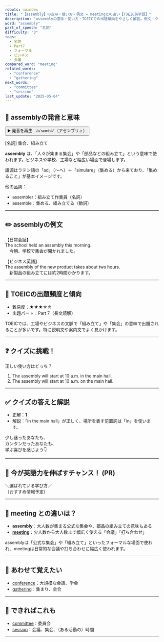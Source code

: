 ```yaml
---
robots: noindex
title: "【assembly】の意味・使い方・例文 ― meetingとの違い【TOEIC英単語】"
description: "assemblyの意味・使い方・TOEICでの出題傾向をやさしく解説。例文・クイズ付きでmeetingとの違いもわかりやすく学べます。"
word: "assembly"
part_of_speech: "名詞"
difficulty: "3"
tags:
  - 名詞
  - Part7
  - フォーマル
  - ビジネス
  - 会議
compared_word: "meeting"
related_words:
  - "conference"
  - "gathering"
next_words:
  - "committee"
  - "session"
last_update: "2025-05-04"
---
```


## 🔰 assemblyの発音と意味

<button class="play-audio" onclick="playTTS('assembly')">
  <span class="play-audio-main">
    ▶️ 発音を再生　/əˈsɛmbli/
  </span>
  <span class="play-audio-sub">
    （アセンブリィ）
  </span>
</button>

[名詞] 集会、組み立て

**assembly** は、「人々が集まる集会」や「部品などの組み立て」という意味で使われます。ビジネスや学校、工場など幅広い場面で登場します。

語源はラテン語の「ad」（～へ）＋「simulare」（集める）から来ており、「集めること」が基本イメージです。

他の品詞：  
- assembler：組み立て作業員（名詞）
- assemble：集める、組み立てる（動詞）

---

## ✏️ assemblyの例文

【日常会話】  
The school held an assembly this morning.  
　今朝、学校で集会が開かれました。

【ビジネス英語】  
The assembly of the new product takes about two hours.  
　新製品の組み立てには約2時間かかります。

---

## 🎯 TOEICの出題頻度と傾向

- 難易度：★★★☆☆
- 出題パート：Part 7（長文読解）

TOEICでは、工場やビジネスの文脈で「組み立て」や「集会」の意味で出題されることが多いです。特に説明文や案内文でよく見かけます。

---

## ❓ クイズに挑戦！

正しい使い方はどっち？

1. The assembly will start at 10 a.m. in the main hall.  
2. The assembly will start at 10 a.m. on the main hall.

---

## ✅ クイズの答えと解説

- 正解：**1**
- 解説：「in the main hall」が正しく、場所を表す前置詞は「in」を使います。

少し迷ったあなたも、  
カンタンだったあなたも、  
学ぶ喜びを感じよう👇️

---

## 🚀 今が英語力を伸ばすチャンス！ (PR)

<div class="info-center">
＼選ばれている学び方／<br>  
（おすすめ情報予定）
</div>

---

## 🤔  meeting との違いは？

- **assembly**：大人数が集まる公式な集会や、部品の組み立ての意味もある
- **[meeting](/word/meeting/)**：少人数から大人数まで幅広く使える「会議」「打ち合わせ」

assemblyは「公式な集会」や「組み立て」といったフォーマルな場面で使われ、meetingは日常的な会議や打ち合わせに幅広く使われます。

---

## 🧩 あわせて覚えたい

- [conference](/word/conference/)：大規模な会議、学会
- [gathering](/word/gathering/)：集まり、会合

---

## 📖 できればこれも

- [committee](/word/committee/)：委員会
- [session](/word/session/)：会議、集会、（ある活動の）時間

---
<!-- cvid: aid32_bid31 -->
